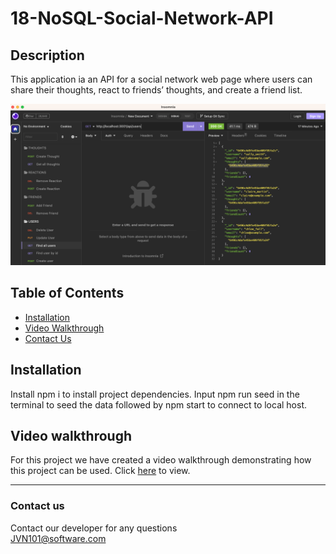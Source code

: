 # 18-NoSQL-Social-Network-API

## Description
This application ia an API for a social network web page where users can share their thoughts, react to friends’ thoughts, and create a friend list.

![Image](/Image/insomnia.png) 

## Table of Contents 

* [Installation](#installation)
* [Video Walkthrough](#video-walkthrough)
* [Contact Us](#contact-us)

## Installation
Install npm i to install project dependencies. Input npm run seed in the terminal to seed the data followed by npm start to connect to local host.

## Video walkthrough

For this project we have created a video walkthrough demonstrating how this project can be used. Click [here](https://drive.google.com/file/d/1R26Ej9N-vCbZr8AmvlMAGCv0b3pLB8f_/view) to view.

***
### Contact us
Contact our developer for any questions <br />
<JVN101@software.com>
